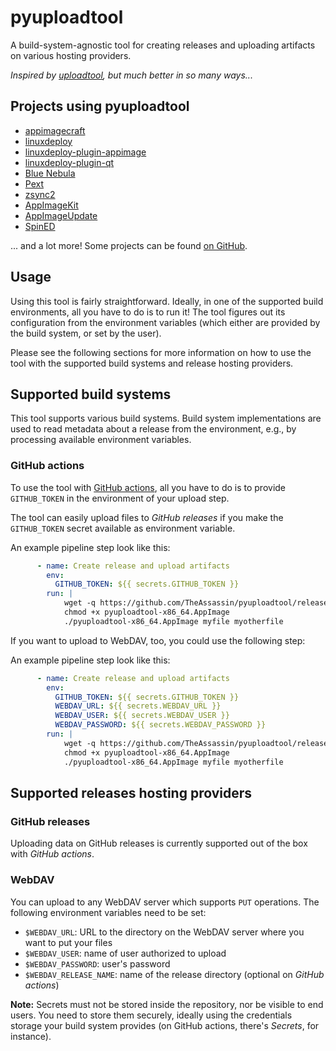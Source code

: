 # pyuploadtool

A build-system-agnostic tool for creating releases and uploading artifacts on various hosting providers.

*Inspired by [uploadtool](https://github.com/probonopd/uploadtool), but much better in so many ways...*


## Projects using pyuploadtool

- [appimagecraft](https://github.com/TheAssassin/appimagecraft/)
- [linuxdeploy](https://github.com/linuxdeploy/linuxdeploy)
- [linuxdeploy-plugin-appimage](https://github.com/linuxdeploy/linuxdeploy-plugin-appimage)
- [linuxdeploy-plugin-qt](https://github.com/linuxdeploy/linuxdeploy-plugin-qt)
- [Blue Nebula](https://blue-nebula.org/)
- [Pext](https://github.com/Pext/Pext)
- [zsync2](https://github.com/AppImage/zsync2/)
- [AppImageKit](https://github.com/AppImage/AppImageKit/)
- [AppImageUpdate](https://github.com/AppImage/AppImageUpdate/)
- [SpinED](https://github.com/twesterhout/spin-ed)

... and a lot more! Some projects can be found [on GitHub](https://github.com/search?q=pyuploadtool&type=code).


## Usage

Using this tool is fairly straightforward. Ideally, in one of the supported build environments, all you have to do is to run it! The tool figures out its configuration from the environment variables (which either are provided by the build system, or set by the user).

Please see the following sections for more information on how to use the tool with the supported build systems and release hosting providers.


## Supported build systems

This tool supports various build systems. Build system implementations are used to read metadata about a release from the environment, e.g., by processing available environment variables.

### GitHub actions

To use the tool with [GitHub actions](https://docs.github.com/en/free-pro-team@latest/github/administering-a-repository/about-releases), all you have to do is to provide `GITHUB_TOKEN` in the environment of your upload step.

The tool can easily upload files to *GitHub releases* if you make the `GITHUB_TOKEN` secret available as environment variable.

An example pipeline step look like this:

```yaml
      - name: Create release and upload artifacts
        env:
          GITHUB_TOKEN: ${{ secrets.GITHUB_TOKEN }}
        run: |
            wget -q https://github.com/TheAssassin/pyuploadtool/releases/download/continuous/pyuploadtool-x86_64.AppImage
            chmod +x pyuploadtool-x86_64.AppImage
            ./pyuploadtool-x86_64.AppImage myfile myotherfile
```

If you want to upload to WebDAV, too, you could use the following step:

An example pipeline step look like this:

```yaml
      - name: Create release and upload artifacts
        env:
          GITHUB_TOKEN: ${{ secrets.GITHUB_TOKEN }}
          WEBDAV_URL: ${{ secrets.WEBDAV_URL }}
          WEBDAV_USER: ${{ secrets.WEBDAV_USER }}
          WEBDAV_PASSWORD: ${{ secrets.WEBDAV_PASSWORD }}
        run: |
            wget -q https://github.com/TheAssassin/pyuploadtool/releases/download/continuous/pyuploadtool-x86_64.AppImage
            chmod +x pyuploadtool-x86_64.AppImage
            ./pyuploadtool-x86_64.AppImage myfile myotherfile
```


## Supported releases hosting providers

### GitHub releases

Uploading data on GitHub releases is currently supported out of the box with *GitHub actions*.


### WebDAV

You can upload to any WebDAV server which supports `PUT` operations. The following environment variables need to be set:

- `$WEBDAV_URL`: URL to the directory on the WebDAV server where you want to put your files
- `$WEBDAV_USER`: name of user authorized to upload
- `$WEBDAV_PASSWORD`: user's password
- `$WEBDAV_RELEASE_NAME`: name of the release directory (optional on *GitHub actions*)

**Note:** Secrets must not be stored inside the repository, nor be visible to end users. You need to store them securely, ideally using the credentials storage your build system provides (on GitHub actions, there's *Secrets*, for instance).
